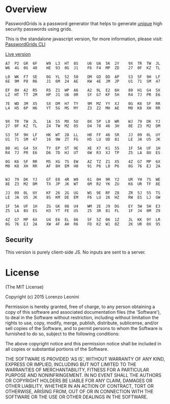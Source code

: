 # Overview

PasswordGrids is a password generator that helps to generate
[unique](http://xkcd.com/792/)
high security
passwords using grids.

This is the standalone javascript version, for more information, please visit:
[PasswordGrids CLI](https://www.github.com/lleonini/passwordgrids-cli)

[Live version](http://passwordgrids.com)

```
A7  P2  GR  6F    W9  L3  HT  8S    U6  UA  5K  2Y    9X  TR  TW  JL
W6  4G  0G  40    HE  93  0G  J1    F6  F4  MP  ZD    27  0F  KZ  TL

L0  WK  F7  SE    0G  YL  52  50    DM  GD  DD  AP    S3  5F  9H  LF
6E  9M  P8  R6    J1  6M  24  AE    KW  4E  JM  JP    U1  71  SM  47

EF  8H  A2  R5    R5  Z1  WP  A6    A2  9L  E2  6H    80  H1  G4  5X
LZ  HT  TT  2M    HP  J1  U6  0R    SY  G7  KF  5H    R4  7J  PR  E6

7E  WD  3M  X5    SX  DM  H7  TY    9M  MZ  YY  XJ    0G  K6  SF  RR
L4  H5  6P  H6    YT  5G  MS  MY    Z3  Z2  MH  AE    M0  K8  XH  RR


9X  TR  TW  JL    1A  55  MX  5U    0X  5P  L0  WR    WJ  79  DK  YJ
27  0F  KZ  TL    Z4  TW  MZ  05    D4  78  46  3H    8E  Z3  M2  DM

S3  5F  9H  LF    HK  WT  28  LL    H0  FF  46  SR    JJ  09  0L  UY
U1  71  SM  47    16  9W  ZT  FG    H5  LU  UD  81    LE  JA  U5  JK

80  H1  G4  5X    TY  EP  ST  9E    XE  X7  K1  55    1F  5A  UF  1H
R4  7J  PR  E6    D6  7D  HJ  UT    6W  R3  XJ  TP    Z5  LA  8U  ES

0G  K6  SF  RR    M5  XG  7S  EW    AZ  TZ  Z1  X5    4Z  G7  MP  6X
M0  K8  XH  RR    AF  8H  EM  H0    91  P6  L0  P6    0G  76  EJ  2A


WJ  79  DK  YJ    GT  E8  4R  W9    61  0H  9R  Y2    UR  YH  7S  WE
8E  Z3  M2  DM    TX  JP  JK  WT    6M  R2  YK  ZU    K6  UR  TF  8E

JJ  09  0L  UY    KF  26  2G  UG    WS  9E  RF  Z8    ZR  5J  55  TS
LE  JA  U5  JK    8S  KM  DE  EM    F6  LU  26  HZ    RW  ES  LJ  GW

1F  5A  UF  1H    ZG  GK  08  U4    WM  2E  J9  DG    EY  5W  5H  E3
Z5  LA  8U  ES    H3  YT  FE  US    25  3R  81  FL    1F  J4  0M  Z9

4Z  G7  MP  6X    U4  E6  EL  86    5F  5Z  06  1Z    JL  KK  9Y  LR
0G  76  EJ  2A    XW  4F  AH  R6    FD  K2  W1  0Z    2K  UR  0X  95
```

## Security

This version is purely client-side JS. No inputs are sent to a server.

# License

(The MIT License)

Copyright (c) 2015 Lorenzo Leonini

Permission is hereby granted, free of charge, to any person obtaining a copy of
this software and associated documentation files (the 'Software'), to deal in
the Software without restriction, including without limitation the rights to
use, copy, modify, merge, publish, distribute, sublicense, and/or sell copies of
the Software, and to permit persons to whom the Software is furnished to do so,
subject to the following conditions:

The above copyright notice and this permission notice shall be included in all
copies or substantial portions of the Software.

THE SOFTWARE IS PROVIDED 'AS IS', WITHOUT WARRANTY OF ANY KIND, EXPRESS OR
IMPLIED, INCLUDING BUT NOT LIMITED TO THE WARRANTIES OF MERCHANTABILITY, FITNESS
FOR A PARTICULAR PURPOSE AND NONINFRINGEMENT. IN NO EVENT SHALL THE AUTHORS OR
COPYRIGHT HOLDERS BE LIABLE FOR ANY CLAIM, DAMAGES OR OTHER LIABILITY, WHETHER
IN AN ACTION OF CONTRACT, TORT OR OTHERWISE, ARISING FROM, OUT OF OR IN
CONNECTION WITH THE SOFTWARE OR THE USE OR OTHER DEALINGS IN THE SOFTWARE.

